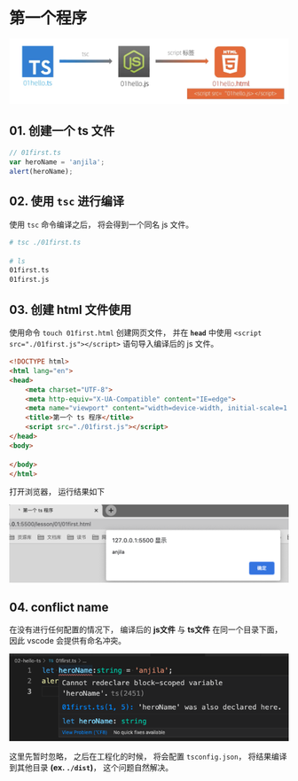 # 第一个程序

![ts-js-html.png](./img/ts-js-html.png)
## 01. 创建一个 ts 文件

```ts
// 01first.ts
var heroName = 'anjila';
alert(heroName);
```

## 02. 使用 `tsc` 进行编译

使用 `tsc` 命令编译之后， 将会得到一个同名 js 文件。

```bash
# tsc ./01first.ts

# ls
01first.ts
01first.js
```

## 03. 创建 html 文件使用

使用命令 `touch 01first.html` 创建网页文件， 并在 **`head`** 中使用 `<script src="./01first.js"></script>` 语句导入编译后的 js 文件。


```html
<!DOCTYPE html>
<html lang="en">
<head>
    <meta charset="UTF-8">
    <meta http-equiv="X-UA-Compatible" content="IE=edge">
    <meta name="viewport" content="width=device-width, initial-scale=1.0">
    <title>第一个 ts 程序</title>
    <script src="./01first.js"></script>
</head>
<body>

</body>
</html>
```

打开浏览器， 运行结果如下

![run-and-result](./img/run-and-result.png)

## 04. conflict name

在没有进行任何配置的情况下， 编译后的 **js文件** 与 **ts文件** 在同一个目录下面，因此 vscode 会提供有命名冲突。

![conflict-var-name](./img/conflict-var-name.png)

这里先暂时忽略， 之后在工程化的时候， 将会配置 `tsconfig.json`， 将结果编译到其他目录 **(ex. `./dist`)**， 这个问题自然解决。
